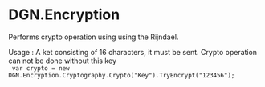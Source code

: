 # DGN.Encryption

Performs crypto operation using using the Rijndael.  

Usage : 
A ket consisting of 16 characters, it must be sent.  Crypto operation can not be done without this key
<br>
<code>
var crypto = new  DGN.Encryption.Cryptography.Crypto("Key").TryEncrypt("123456");
</code>
